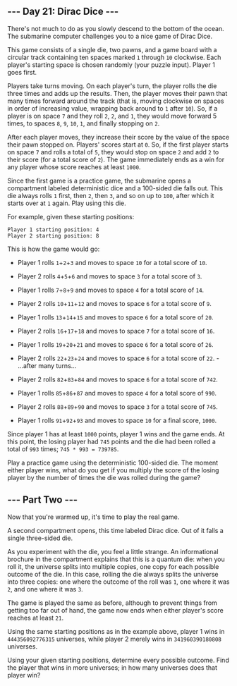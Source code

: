 ## --- Day 21: Dirac Dice ---

There's not much to do as you slowly descend to the bottom of the ocean. The submarine computer challenges you to a nice game of Dirac Dice.

This game consists of a single die, two pawns, and a game board with a circular track containing ten spaces marked `1` through `10` clockwise. Each player's starting space is chosen randomly (your puzzle input). Player 1 goes first.

Players take turns moving. On each player's turn, the player rolls the die three times and adds up the results. Then, the player moves their pawn that many times forward around the track (that is, moving clockwise on spaces in order of increasing value, wrapping back around to `1` after `10`). So, if a player is on space `7` and they roll `2`, `2`, and `1`, they would move forward 5 times, to spaces `8`, `9`, `10`, `1`, and finally stopping on `2`.

After each player moves, they increase their score by the value of the space their pawn stopped on. Players' scores start at `0`. So, if the first player starts on space `7` and rolls a total of `5`, they would stop on space `2` and add `2` to their score (for a total score of `2`). The game immediately ends as a win for any player whose score reaches at least `1000`.

Since the first game is a practice game, the submarine opens a compartment labeled deterministic dice and a 100-sided die falls out. This die always rolls `1` first, then `2`, then `3`, and so on up to `100`, after which it starts over at `1` again. Play using this die.

For example, given these starting positions:

```
Player 1 starting position: 4
Player 2 starting position: 8
```

This is how the game would go:

 - Player 1 rolls `1`+`2`+`3` and moves to space `10` for a total score of `10`.
 - Player 2 rolls `4`+`5`+`6` and moves to space `3` for a total score of `3`.
 - Player 1 rolls `7`+`8`+`9` and moves to space `4` for a total score of `14`.
 - Player 2 rolls `10`+`11`+`12` and moves to space `6` for a total score of `9`.
 - Player 1 rolls `13`+`14`+`15` and moves to space `6` for a total score of `20`.
 - Player 2 rolls `16`+`17`+`18` and moves to space `7` for a total score of `16`.
 - Player 1 rolls `19`+`20`+`21` and moves to space `6` for a total score of `26`.
 - Player 2 rolls `22`+`23`+`24` and moves to space `6` for a total score of `22`. -
...after many turns...

 - Player 2 rolls `82`+`83`+`84` and moves to space `6` for a total score of `742`.
 - Player 1 rolls `85`+`86`+`87` and moves to space `4` for a total score of `990`.
 - Player 2 rolls `88`+`89`+`90` and moves to space `3` for a total score of `745`.
 - Player 1 rolls `91`+`92`+`93` and moves to space `10` for a final score, `1000`.

Since player 1 has at least `1000` points, player 1 wins and the game ends. At this point, the losing player had `745` points and the die had been rolled a total of `993` times; `745 * 993 = 739785`.

Play a practice game using the deterministic 100-sided die. The moment either player wins, what do you get if you multiply the score of the losing player by the number of times the die was rolled during the game?

## --- Part Two ---

Now that you're warmed up, it's time to play the real game.

A second compartment opens, this time labeled Dirac dice. Out of it falls a single three-sided die.

As you experiment with the die, you feel a little strange. An informational brochure in the compartment explains that this is a quantum die: when you roll it, the universe splits into multiple copies, one copy for each possible outcome of the die. In this case, rolling the die always splits the universe into three copies: one where the outcome of the roll was `1`, one where it was `2`, and one where it was `3`.

The game is played the same as before, although to prevent things from getting too far out of hand, the game now ends when either player's score reaches at least `21`.

Using the same starting positions as in the example above, player 1 wins in `444356092776315` universes, while player 2 merely wins in `341960390180808` universes.

Using your given starting positions, determine every possible outcome. Find the player that wins in more universes; in how many universes does that player win?
